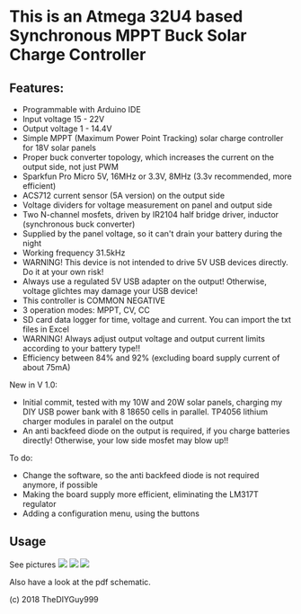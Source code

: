 # This is an Atmega 32U4 based Synchronous MPPT Buck Solar Charge Controller
## Features:
- Programmable with Arduino IDE
- Input voltage 15 - 22V
- Output voltage 1 - 14.4V
- Simple MPPT (Maximum Power Point Tracking) solar charge controller for 18V solar panels
- Proper buck converter topology, which increases the current on the output side, not just PWM
- Sparkfun Pro Micro 5V, 16MHz or 3.3V, 8MHz (3.3v recommended, more efficient)
- ACS712 current sensor (5A version) on the output side
- Voltage dividers for voltage measurement on panel and output side
- Two N-channel mosfets, driven by IR2104 half bridge driver, inductor (synchronous buck converter)
- Supplied by the panel voltage, so it can't drain your battery during the night
- Working frequency 31.5kHz
- WARNING! This device is not intended to drive 5V USB devices directly. Do it at your own risk!
- Always use a regulated 5V USB adapter on the output! Otherwise, voltage glichtes may damage your USB device!
- This controller is COMMON NEGATIVE
- 3 operation modes: MPPT, CV, CC
- SD card data logger for time, voltage and current. You can import the txt files in Excel
- WARNING! Always adjust output voltage and output current limits according to your battery type!!
- Efficiency between 84% and 92% (excluding board supply current of about 75mA)

New in V 1.0:
- Initial commit, tested with my 10W and 20W solar panels, charging my DIY USB power bank with 8 18650 cells in parallel. TP4056 lithium charger modules in paralel on the output
- An anti backfeed diode on the output is required, if you charge batteries directly! Otherwise, your low side mosfet may blow up!!

To do:
- Change the software, so the anti backfeed diode is not required anymore, if possible
- Making the board supply more efficient, eliminating the LM317T regulator
- Adding a configuration menu, using the buttons

## Usage

See pictures
![](https://github.com/TheDIYGuy999/MPPT_Buck_Converter_Synchronous/blob/master/1.jpg)
![](https://github.com/TheDIYGuy999/MPPT_Buck_Converter_Synchronous/blob/master/2.jpg)
![](https://github.com/TheDIYGuy999/MPPT_Buck_Converter_Synchronous/blob/master/Board.png)

Also have a look at the pdf schematic.

(c) 2018 TheDIYGuy999
